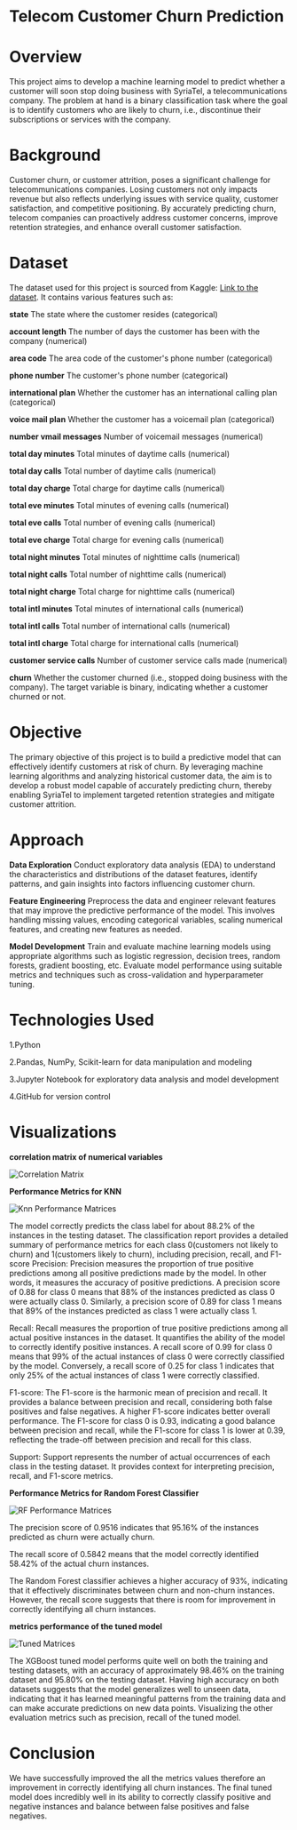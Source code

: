 # **Telecom Customer Churn Prediction**

# Overview
This project aims to develop a machine learning model to predict whether a customer will soon stop doing business with SyriaTel, a telecommunications company. The problem at hand is a binary classification task where the goal is to identify customers who are likely to churn, i.e., discontinue their subscriptions or services with the company.

# Background

Customer churn, or customer attrition, poses a significant challenge for telecommunications companies. Losing customers not only impacts revenue but also reflects underlying issues with service quality, customer satisfaction, and competitive positioning. By accurately predicting churn, telecom companies can proactively address customer concerns, improve retention strategies, and enhance overall customer satisfaction.

# Dataset
The dataset used for this project is sourced from Kaggle: [Link to the dataset](https://www.kaggle.com/becksddf/churn-in-telecoms-dataset). It contains various features such as:

**state** The state where the customer resides (categorical)

**account length** The number of days the customer has been with the company (numerical)

**area code** The area code of the customer's phone number (categorical)

**phone number** The customer's phone number (categorical)

**international plan** Whether the customer has an international calling plan (categorical)

**voice mail plan** Whether the customer has a voicemail plan (categorical)

**number vmail messages** Number of voicemail messages (numerical)

**total day minutes** Total minutes of daytime calls (numerical)

**total day calls** Total number of daytime calls (numerical)

**total day charge** Total charge for daytime calls (numerical)

**total eve minutes** Total minutes of evening calls (numerical)

**total eve calls** Total number of evening calls (numerical)

**total eve charge** Total charge for evening calls (numerical)

**total night minutes** Total minutes of nighttime calls (numerical)

**total night calls** Total number of nighttime calls (numerical)

**total night charge** Total charge for nighttime calls (numerical)

**total intl minutes** Total minutes of international calls (numerical)

**total intl calls** Total number of international calls (numerical)

**total intl charge** Total charge for international calls (numerical)

**customer service calls** Number of customer service calls made (numerical)

**churn**  Whether the customer churned (i.e., stopped doing business with the company). The target variable is binary, indicating whether a customer churned or not.

# Objective
The primary objective of this project is to build a predictive model that can effectively identify customers at risk of churn. By leveraging machine learning algorithms and analyzing historical customer data, the aim is to develop a robust model capable of accurately predicting churn, thereby enabling SyriaTel to implement targeted retention strategies and mitigate customer attrition.

# Approach
**Data Exploration** Conduct exploratory data analysis (EDA) to understand the characteristics and distributions of the dataset features, identify patterns, and gain insights into factors influencing customer churn.

**Feature Engineering** Preprocess the data and engineer relevant features that may improve the predictive performance of the model. This involves handling missing values, encoding categorical variables, scaling numerical features, and creating new features as needed.

**Model Development** Train and evaluate machine learning models using appropriate algorithms such as logistic regression, decision trees, random forests, gradient boosting, etc. Evaluate model performance using suitable metrics and techniques such as cross-validation and hyperparameter tuning.


# Technologies Used
1.Python

2.Pandas, NumPy, Scikit-learn for data manipulation and modeling

3.Jupyter Notebook for exploratory data analysis and model development

4.GitHub for version control 

# Visualizations 

**correlation matrix of numerical variables**

![Correlation Matrix](https://github.com/liciemw/Phase3-Project/blob/master/Correlation%20matrix.png)


**Performance Metrics for KNN**

![Knn Performance Matrices](https://github.com/liciemw/Phase3-Project/blob/master/Knn%20performance%20matrices.png)


The model correctly predicts the class label for about 88.2% of the instances in the testing dataset. The classification report provides a detailed summary of performance metrics for each class 0(customers not likely to churn) and 1(customers likely to churn), including precision, recall, and F1-score Precision: Precision measures the proportion of true positive predictions among all positive predictions made by the model. In other words, it measures the accuracy of positive predictions. A precision score of 0.88 for class 0 means that 88% of the instances predicted as class 0 were actually class 0. Similarly, a precision score of 0.89 for class 1 means that 89% of the instances predicted as class 1 were actually class 1.

Recall: Recall measures the proportion of true positive predictions among all actual positive instances in the dataset. It quantifies the ability of the model to correctly identify positive instances. A recall score of 0.99 for class 0 means that 99% of the actual instances of class 0 were correctly classified by the model. Conversely, a recall score of 0.25 for class 1 indicates that only 25% of the actual instances of class 1 were correctly classified.

F1-score: The F1-score is the harmonic mean of precision and recall. It provides a balance between precision and recall, considering both false positives and false negatives. A higher F1-score indicates better overall performance. The F1-score for class 0 is 0.93, indicating a good balance between precision and recall, while the F1-score for class 1 is lower at 0.39, reflecting the trade-off between precision and recall for this class.

Support: Support represents the number of actual occurrences of each class in the testing dataset. It provides context for interpreting precision, recall, and F1-score metrics.

**Performance Metrics for Random Forest Classifier**

![RF Performance Matrices](https://github.com/liciemw/Phase3-Project/blob/master/RF%20performance%20matrices.png)

The precision score of 0.9516 indicates that 95.16% of the instances predicted as churn were actually churn.

The recall score of 0.5842 means that the model correctly identified 58.42% of the actual churn instances.

The Random Forest classifier achieves a higher accuracy of 93%, indicating that it effectively discriminates between churn and non-churn instances. However, the recall score suggests that there is room for improvement in correctly identifying all churn instances.

**metrics performance of the tuned model**

![Tuned Matrices](https://github.com/liciemw/Phase3-Project/blob/master/tuned%20matrices.png)


The XGBoost tuned model performs quite well on both the training and testing datasets, with an accuracy of approximately 98.46% on the training dataset and 95.80% on the testing dataset. Having high accuracy on both datasets suggests that the model generalizes well to unseen data, indicating that it has learned meaningful patterns from the training data and can make accurate predictions on new data points. Visualizing the other evaluation metrics such as precision, recall of the tuned model.

# Conclusion
We have successfully improved the all the metrics values therefore an improvement in correctly identifying all churn instances. The final tuned model does incredibly well in its ability to correctly classify positive and negative instances and balance between false positives and false negatives.



```python

```

